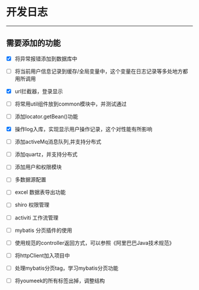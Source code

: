 # 开发日志
---
## 需要添加的功能
- [x] 将异常报错添加到数据库中
- [ ] 将当前用户信息记录到缓存/全局变量中，这个变量在日志记录等多处地方都用所调用
- [x] url拦截器，登录显示
- [ ] 将常用util组件放到common模块中，并测试通过
- [ ] 添加locator.getBean()功能
- [x] 操作log入库，实现显示用户操作记录，这个对性能有所影响
- [ ] 添加activeMq消息队列,并支持分布式
- [ ] 添加quartz，并支持分布式
- [ ] 添加用户和权限模块
- [ ] 多数据源配置
- [ ] excel 数据表导出功能
- [ ] shiro 权限管理
- [ ] activiti 工作流管理
- [ ] mybatis 分页插件的使用
- [ ] 使用规范的controller返回方式，可以参照《阿里巴巴Java技术规范》
- [ ] 将httpClient加入项目中
- [ ] 处理mybatis分页tag，学习mybatis分页功能
- [ ] 将youmeek的所有标签出掉，调整结构

